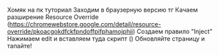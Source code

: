 Хомяк на пк туториал
Заходим в браузерную версию тг
Качаем разширение Resource Override (https://chromewebstore.google.com/detail/resource-override/pkoacgokdfckfpndoffpifphamojphii)
Создаем правило "Inject"
Нажимаем edit и вставляем туда скрипт ()
Обновляйте страницу и тапайте!
